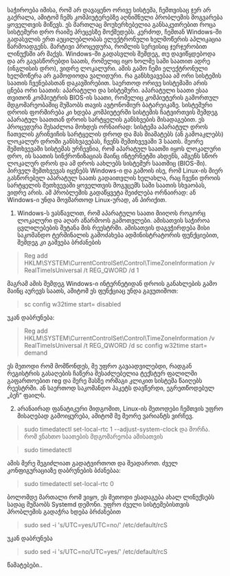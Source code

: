 საჭიროება იმისა, რომ არ დავაყენო ორივე სისტემა, ჩემთვისაც ჯერ არ გაქრალა, ამიტომ ჩემს კომპიუტერებზე აღნიშნული პრობლემის მოგვარება ყოველთვის მიწევს. ეს მართლაც მოუხერხებელია განსაკუთრებით როცა სისტემური დრო რაიმე პრეცესზე მოქმედებს. კერძოდ, ჩემთან Windows-ში გადასვლის ერთ აუცილებლობას ელექტრონული ხელმოწერის აპლიკაცია წარმოადგენს. მარტივი პროცედურა, რომლის სერვისიც ჯერჯერობით ლინუქსში არ მაქვს. Windows-ში გადასვლის შემდეგ, თუ დავიწყდებოდა და არ გავასწორებდი საათს, რომელიც იყო ხოლმე სამი საათით ადრე (ინგლისის დრო), ვიდრე ლოკალური. ამის გამო ჩემი ელექტრონული ხელმოწერა არ გამოდიოდა ვალიდური.
რა განსხვავებაა ამ ორი სისტემის საათის ჩვენებასთან დაკავშირებით. საერთოდ ორივე სისტემაში არის ცნება ორი საათის: აპარატული და სისტემური. აპარატული საათი ესაა თვითონ კომპიუტრის BIOS-ის საათი, რომელიც კომპიუტერის გამორთულ მდგომარეობაშიც მუშაობს თავის ავტონომიურ ბატარეიკაზე. სისტემური დროის ფორმირება კი ხდება კომპიუტერში სისტემის ჩატვირთვის შემდეგ აპარატულ საათთან დროის სარტყელის განსხვების მისადაგებით. ეს პროცედურა შესაძლოა მოხდეს ორნაირად: სისტემა აპარატულ დროს ჩათვლის გრინვიჩის სარტყელის დროდ და მას მიამატებს (ან გამოაკლებს) ლოკალურ დროში განსხვავებას, ჩვენს შემთხვევაში 3 საათს. მეორე შემთხვევაში სისტემას ურჩევნია, რომ აპარატულ საათში იყოს ლოკალური დრო, ის საათის სინქრონიზაციას მაინც ინტერნეტში ახდენს, ამგენს სწორ ლოკალურ დროს და ამ დროს აახლებს სისტემურ საათშიც (BIOS-ში). 
პირველ შემთხვევას იყენებს Windows-ი და გამოის ისე, რომ Linux-ის მიერ გასწორებულ აპარატულ საათს გადაითვლის ხელახლა, რაც ჩვენი დროის სარტყელის შეთხვევაში ყოველთვის მოგვცემს სამი საათის სხვაობას, ვიდრე არის. ამ პრობლემის გადაწყვეტა შეიძლება ორნაირად: ან Windows-ი უნდა მოვმართოდ Linux-ურად, ან პირიქით.
1. Windows-ს ვასწავლით, რომ აპარატული საათი მიიღოს როგორც ლოკალური და აღარ აწარმოოს გამოთვლები. ამისათვის საჭიროა ცვლილებების შეტანა მის რეესტრში. ამისათვის დაგვჭირდება მისი საკომანდო ტერმინალის გამოძახება ადმინისტრატორის ფუნქციებით, შემდეგ კი გაშვება ბრძანების

> Reg add HKLM\SYSTEM\CurrentControlSet\Control\TimeZoneInformation /v RealTimeIsUniversal /t REG_QWORD /d 1

მაგრამ ამის შემდეგ Windows-ი ინტერნეტიდან დროის განახლების გამო მაინც აურევს საათს, ამიტომ ეს ფუნქციაც უნდა გავუთიშოთ:

> sc config w32time start= disabled

უკან დაბრუნება:
 
> Reg add HKLM\SYSTEM\CurrentControlSet\Control\TimeZoneInformation /v RealTimeIsUniversal /t REG_QWORD /d 
> sc config w32time start= demand

ეს მეთოდი რომ მომწონდეს, მე უფრო გავაადვილებდი, რადგან რეგისტრის გასაღების ჩაწერა შესაძლებელია ტექსტურ ფალილში გაფართოებით reg და მერე მასზე ორმაგი კლიკით სისტემა წაიღებს რეესტრში. ან საერთოდ საკომანდო პაკეტს დავწერდი, ეგრეთწოდებულ „ბეჩ“ ფაილს.

2. არანაირად ფანატიკური მიდგომით, Linux-ის მეთოდები ჩემთვის უფრო მისაღებად გამოიყურება, ამიტომ მე მეორე ვარიანტს ვირჩევ. 
> sudo timedatectl set-local-rtc 1 --adjust-system-clock
და მორჩა. რომ ვნახთო საათების მდგომარეობა ამისათვის

>  sudo timedatectl

ამის მერე შეგიძლიათ გადატვირთოთ და შეადაროთ. ძველ კონფიგურაციაზე დაბრუნების ბძანებაა:

> sudo timedatectl set-local-rtc 0


ბოლომდე მართალი რომ ვიყო, ეს მეთოდი ესადაგება ახალ ლინუქსებს სადაც მუშაობს Systemd დემონი. უფრო ძველი სისტემებისთვის პრობლემის გადაჭრა ხდება ბრძანებით

> sudo sed -i 's/UTC=yes/UTC=no/' /etc/default/rcS

უკან დაბრუნება

> sudo sed -i 's/UTC=no/UTC=yes/' /etc/default/rcS

წამატებები..
